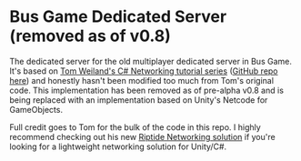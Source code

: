 # Bus Game Dedicated Server (removed as of v0.8)
The dedicated server for the old multiplayer dedicated server in Bus Game. It's based on [Tom Weiland's C# Networking tutorial series](https://www.youtube.com/watch?v=uh8XaC0Y5MA) ([GitHub repo here](https://github.com/tom-weiland/tcp-udp-networking/tree/master)) and honestly hasn't been modified too much from Tom's original code. This implementation has been removed as of pre-alpha v0.8 and is being replaced with an implementation based on Unity's Netcode for GameObjects.

Full credit goes to Tom for the bulk of the code in this repo. I highly recommend checking out his new [Riptide Networking solution](https://github.com/tom-weiland/RiptideNetworking) if you're looking for a lightweight networking solution for Unity/C#.
